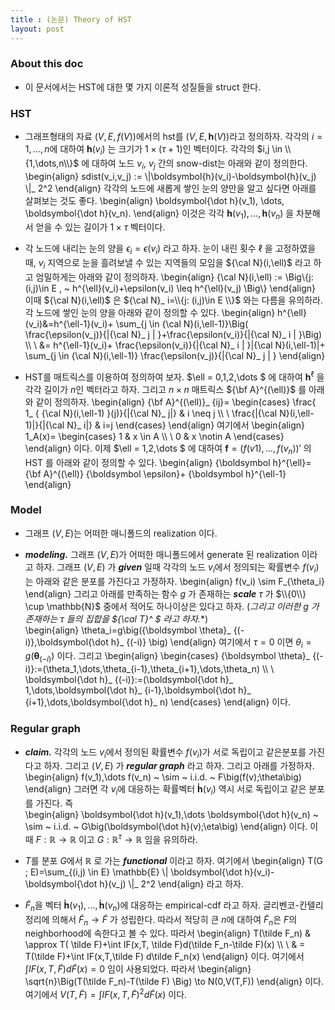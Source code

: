 ```yaml
---
title : (논문) Theory of HST 
layout: post 
---
```


### About this doc

- 이 문서에서는 HST에 대한 몇 가지 이론적 성질들을 struct 한다. 

### HST 

- 그래프형태의 자료 $(V,E,f(V))$에서의 hst를 $(V,E,\boldsymbol{h}(V))$라고 정의하자. 각각의 $i=1,\dots,n$에 대하여 $\boldsymbol{h}(v_i)$ 는 크기가 $1\times (\tau+1)$인 벡터이다. 각각의 $i,j \in \\{1,\dots,n\\}$ 에 대하여 노드 $v_i$, $v_j$ 간의 snow-dist는 아래와 같이 정의한다. 
\begin{align}
sdist(v_i,v_j) := \\|\boldsymbol{h}(v_i)-\boldsymbol{h}(v_j) \\|_ 2^2 
\end{align}
각각의 노드에 새롭게 쌓인 눈의 양만을 알고 싶다면 아래를 살펴보는 것도 좋다. 
\begin{align}
\boldsymbol{\dot h}(v_1), \dots, \boldsymbol{\dot h}(v_n).
\end{align}
이것은 각각 $\boldsymbol{h}(v_1),\dots,\boldsymbol{h}(v_n)$ 을 차분해서 얻을 수 있는 길이가 $1\times \tau$ 벡터이다. 

- 각 노드에 내리는 눈의 양을 $\epsilon_i=\epsilon(v_i)$ 라고 하자. 눈이 내린 횟수 $\ell$ 을 고정하였을때, $v_i$ 지역으로 눈을 흘려보낼 수 있는 지역들의 모임을 ${\cal N}(i,\ell)$ 라고 하고 엄밀하게는 아래와 같이 정의하자. 
\begin{align}
{\cal N}(i,\ell) := \Big\\{j:(i,j)\in E , ~ h^{\ell}(v_i)+\epsilon(v_i) \leq h^{\ell}(v_j) \Big\\} 
\end{align}
이때 ${\cal N}(i,\ell)$ 은 ${\cal N}_ i=\\{j: (i,j)\in E \\}$ 와는 다름을 유의하라. 각 노드에 쌓인 눈의 양을 아래와 같이 정의할 수 있다. 
\begin{align}
h^{\ell}(v_i)&=h^{\ell-1}(v_i)+ \sum_{j \in {\cal N}(i,\ell-1)}\Big( \frac{\epsilon(v_j)}{\|{\cal N}_ j \| }+\frac{\epsilon(v_i)}{\|{\cal N}_ i \| }\Big)  \\\\ \\ 
&= h^{\ell-1}(v_i)+ \frac{\epsilon(v_i)}{\|{\cal N}_ i \| }\|{\cal N}(i,\ell-1)\|+ \sum_{j \in {\cal N}(i,\ell-1)} \frac{\epsilon(v_j)}{\|{\cal N}_ j \| }
\end{align}

- HST를 매트릭스를 이용하여 정의하여 보자. $\ell = 0,1,2,\dots $ 에 대하여 ${\boldsymbol h}^{\ell}$ 을 각각 길이가 $n$인 벡터라고 하자. 그리고 $n\times n$ 매트릭스 ${\bf A}^{(\ell)}$ 를 아래와 같이 정의하자. 
\begin{align}
{\bf A}^{(\ell)}_ {ij}=
\begin{cases} 
\frac{ 1_ { {\cal N}(i,\ell-1) }(j)}{\|{\cal N}_ j\|}  & i \neq j  \\\\ \\
\frac{\|{\cal N}(i,\ell-1)\|}{\|{\cal N}_ i\|} & i=j
\end{cases} 
\end{align}
여기에서 
\begin{align}
1_A(x)=
\begin{cases}
1 & x \in A \\\\ \\
0 & x \notin A 
\end{cases}
\end{align} 
이다. 이제 $\ell = 1,2,\dots $ 에 대하여 ${\boldsymbol f}=(f(v1),\dots,f(v_n))'$ 의 HST 를 아래와 같이 정의할 수 있다. 
\begin{align}
{\boldsymbol h}^{\ell}= {\bf A}^{(\ell)} {\boldsymbol \epsilon}+ {\boldsymbol h}^{\ell-1} 
\end{align}


### Model

- 그래프 $(V,E)$는 어떠한 매니폴드의 realization 이다. 

- ***modeling.*** 그래프 $(V,E)$가 어떠한 매니폴드에서 generate 된 realization 이라고 하자. 그래프 $(V,E)$ 가 ***given*** 일때 각각의 노드 $v_i$에서 정의되는 확률변수 $f(v_i)$는 아래와 같은 분포를 가진다고 가정하자. 
\begin{align}
f(v_i) \sim F_{\theta_i}
\end{align}
그리고 아래를 만족하는 함수 $g$ 가 존재하는 ***scale*** $\tau$ 가 $\\{0\\} \cup \mathbb{N}$ 중에서 적어도 하나이상은 있다고 하자. (**그리고 이러한 $g$ 가 존재하는 $\tau$ 들의 집합을 ${\cal T}^* $ 라고 하자.**)  
\begin{align}
\theta_i=g\big({\boldsymbol \theta}_ {(-i)},\boldsymbol{\dot h}_ {(-i)} \big)
\end{align}
여기에서 $\tau=0$ 이면 $\theta_i=g\big({\boldsymbol \theta}_ {(-i)}\big)$ 이다. 그리고 
\begin{align}
\begin{cases}
{\boldsymbol \theta}_ {(-i)}:=(\theta_1,\dots,\theta_{i-1},\theta_{i+1},\dots,\theta_n)  \\\\ \\
\boldsymbol{\dot h}_ {(-i)}:=(\boldsymbol{\dot h}_ 1,\dots,\boldsymbol{\dot h}_ {i-1},\boldsymbol{\dot h}_ {i+1},\dots,\boldsymbol{\dot h}_ n) 
\end{cases}
\end{align}
이다. 


### Regular graph

- ***claim.*** 각각의 노드 $v_i$에서 정의된 확률변수 $f(v_i)$가 서로 독립이고 같은분포를 가진다고 하자. 그리고 $(V,E)$ 가 ***regular graph*** 라고 하자. 그리고 아래를 가정하자. 
\begin{align}
f(v_1),\dots f(v_n) ~ \sim ~ i.i.d. ~ F\big(f(v);\theta\big)
\end{align}
그러면 각 $v_i$에 대응하는 확률벡터 $\boldsymbol{\dot h}(v_i)$ 역시 서로 독립이고 같은 분포를 가진다. 즉  
\begin{align}
\boldsymbol{\dot h}(v_1),\dots \boldsymbol{\dot h}(v_n) ~ \sim ~ i.i.d. ~ G\big(\boldsymbol{\dot h}(v);\eta\big)
\end{align}
이다. 이때 $F:\mathbb{R} \to \mathbb{R}$ 이고 $G: \mathbb{R}^{\tau} \to \mathbb{R}$ 임을 유의하라. 

- $T$를 분포 $G$에서 $\mathbb{R}$ 로 가는 ***functional*** 이라고 하자. 여기에서
\begin{align}
T(G ; E)=\sum_{(i,j) \in E}  \mathbb{E} \\| \boldsymbol{\dot h}(v_i)-\boldsymbol{\dot h}(v_j) \\|_ 2^2
\end{align}
라고 하자. 

- $\tilde F_n$을 벡터 $\boldsymbol{\dot h}(v_1),\dots,\boldsymbol{\dot h}(v_n)$에 대응하는 empirical-cdf 라고 하자. 글리벤코-칸텔리 정리에 의해서 $\tilde F_n \to \tilde F$ 가 성립한다. 따라서 적당히 큰 $n$에 대하여 $\tilde F_n$은 $F$의 neighborhood에 속한다고 볼 수 있다. 따라서 
\begin{align}
T(\tilde F_n) & \approx  T( \tilde F)+\int IF(x,T, \tilde F)d(\tilde F_n-\tilde F)(x) \\\\ \\ 
& = T(\tilde F)+\int IF(x,T,\tilde F) d\tilde F_n(x) 
\end{align}
이다. 여기에서 $\int IF(x,T,\tilde F)d\tilde F(x)=0$ 임이 사용되었다. 따라서 
\begin{align}
\sqrt{n}\Big(T(\tilde F_n)-T(\tilde F) \Big) \to N(0,V(T,F))
\end{align}
이다. 여기에서 $V(T,\tilde F)=\int IF(x,T,\tilde F)^2 d\tilde F(x)$ 이다. 
